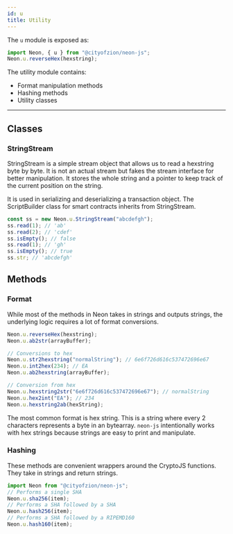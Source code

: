 ```yaml
---
id: u
title: Utility
---
```


The `u` module is exposed as:

```js
import Neon, { u } from "@cityofzion/neon-js";
Neon.u.reverseHex(hexstring);

```

The utility module contains:

- Format manipulation methods
- Hashing methods
- Utility classes

---

## Classes

### StringStream

StringStream is a simple stream object that allows us to read a hexstring byte
by byte. It is not an actual stream but fakes the stream interface for better
manipulation. It stores the whole string and a pointer to keep track of the
current position on the string.

It is used in serializing and deserializing a transaction object. The
ScriptBuilder class for smart contracts inherits from StringStream.

```js
const ss = new Neon.u.StringStream("abcdefgh");
ss.read(1); // 'ab'
ss.read(2); // 'cdef'
ss.isEmpty(); // false
ss.read(1); // 'gh'
ss.isEmpty(); // true
ss.str; // 'abcdefgh'
```

## Methods

### Format

While most of the methods in Neon takes in strings and outputs strings, the
underlying logic requires a lot of format conversions.

```js
Neon.u.reverseHex(hexstring);
Neon.u.ab2str(arrayBuffer);

// Conversions to hex
Neon.u.str2hexstring("normalString"); // 6e6f726d616c537472696e67
Neon.u.int2hex(234); // EA
Neon.u.ab2hexstring(arrayBuffer);

// Conversion from hex
Neon.u.hexstring2str("6e6f726d616c537472696e67"); // normalString
Neon.u.hex2int("EA"); // 234
Neon.u.hexstring2ab(hexString);
```

The most common format is hex string. This is a string where every 2 characters
represents a byte in an bytearray. `neon-js` intentionally works with hex
strings because strings are easy to print and manipulate.

### Hashing

These methods are convenient wrappers around the CryptoJS functions. They take
in strings and return strings.

```js
import Neon from "@cityofzion/neon-js";
// Performs a single SHA
Neon.u.sha256(item);
// Performs a SHA followed by a SHA
Neon.u.hash256(item);
// Performs a SHA followed by a RIPEMD160
Neon.u.hash160(item);
```
